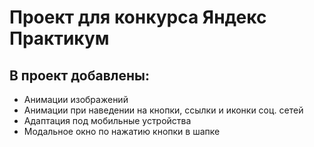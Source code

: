 # Проект для конкурса Яндекс Практикум

## В проект добавлены:

* Анимации изображений
* Анимации при наведении на кнопки, ссылки и иконки соц. сетей
* Адаптация под мобильные устройства
* Модальное окно по нажатию кнопки в шапке
